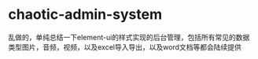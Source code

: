 # chaotic-admin-system
乱做的，单纯总结一下element-ui的样式实现的后台管理，包括所有常见的数据类型图片，音频，视频，以及excel导入导出，以及word文档等都会陆续提供
